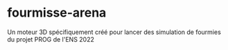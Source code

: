 # fourmisse-arena
Un moteur 3D spécifiquement créé pour lancer des simulation de fourmies du projet PROG de l'ENS 2022
